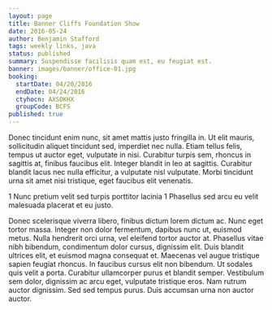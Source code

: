 ```yaml
---
layout: page
title: Banner Cliffs Foundation Show
date: 2016-05-24
author: Benjamin Stafford
tags: weekly links, java
status: published
summary: Suspendisse facilisis quam est, eu feugiat est.
banner: images/banner/office-01.jpg
booking:
  startDate: 04/20/2016
  endDate: 04/24/2016
  ctyhocn: AXSOKHX
  groupCode: BCFS
published: true
---
```

Donec tincidunt enim nunc, sit amet mattis justo fringilla in. Ut elit mauris, sollicitudin aliquet tincidunt sed, imperdiet nec nulla. Etiam tellus felis, tempus ut auctor eget, vulputate in nisi. Curabitur turpis sem, rhoncus in sagittis at, finibus faucibus elit. Integer blandit in leo at sagittis. Curabitur blandit lacus nec nulla efficitur, a vulputate nisl vulputate. Morbi tincidunt urna sit amet nisi tristique, eget faucibus elit venenatis.

1 Nunc pretium velit sed turpis porttitor lacinia
1 Phasellus sed arcu eu velit malesuada placerat et eu justo.

Donec scelerisque viverra libero, finibus dictum lorem dictum ac. Nunc eget tortor massa. Integer non dolor fermentum, dapibus nunc ut, euismod metus. Nulla hendrerit orci urna, vel eleifend tortor auctor at. Phasellus vitae nibh bibendum, condimentum dolor cursus, dignissim elit. Duis blandit ultrices elit, et euismod magna consequat et. Maecenas vel augue tristique sapien feugiat rhoncus. In faucibus cursus elit non bibendum. Ut sodales quis velit a porta. Curabitur ullamcorper purus et blandit semper. Vestibulum sem dolor, dignissim ac arcu eget, vulputate tristique eros. Nam rutrum auctor dignissim. Sed sed tempus purus. Duis accumsan urna non auctor auctor.
